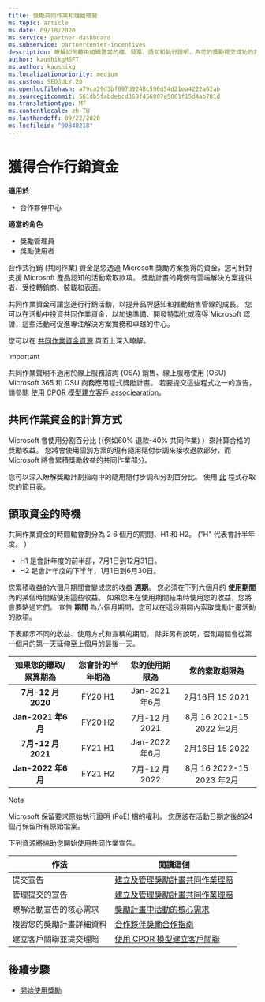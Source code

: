 ```yaml
---
title: 獎勵共同作業和理賠總覽
ms.topic: article
ms.date: 09/18/2020
ms.service: partner-dashboard
ms.subservice: partnercenter-incentives
description: 瞭解如何藉由組織適當的檔、發票、語句和執行證明，為您的獎勵提交成功的共同作業索賠。
author: kaushikgMSFT
ms.author: kaushikg
ms.localizationpriority: medium
ms.custom: SEOJULY.20
ms.openlocfilehash: a79ca29d3bf097d9248c596d54d21ea4222a62ab
ms.sourcegitcommit: 561db5fabdebcd369f456007e5061f15d4ab781d
ms.translationtype: MT
ms.contentlocale: zh-TW
ms.lasthandoff: 09/22/2020
ms.locfileid: "90848218"
---
```

# <a name="earn-cooperative-marketing-funds"></a>獲得合作行銷資金

**適用於**

- 合作夥伴中心

**適當的角色**

- 獎勵管理員
- 獎勵使用者

合作式行銷 (共同作業) 資金是您透過 Microsoft 獎勵方案獲得的資金，您可針對支援 Microsoft 產品認知的活動索取款項。 獎勵計畫的範例有雲端解決方案提供者、受控轉銷商、裝載和表面。

共同作業資金可讓您進行行銷活動，以提升品牌感知和推動銷售管線的成長。 您可以在活動中投資共同作業資金，以加速準備、開發特製化或獲得 Microsoft 認證，這些活動可促進專注解決方案實務和卓越的中心。

您可以在 [共同作業資金資源](https://partner.microsoft.com/asset/collection/co-op-funds-resources#/) 頁面上深入瞭解。

>[!Important]
>共同作業聲明不適用於線上服務諮詢 (OSA) 銷售、線上服務使用 (OSU) Microsoft 365 和 OSU 商務應用程式獎勵計畫。 若要提交這些程式之一的宣告，請參閱 [使用 CPOR 模型建立客戶 associearation](submit-osa-claim.md)。

## <a name="how-co-op-funds-are-calculated"></a>共同作業資金的計算方式

Microsoft 會使用分割百分比 (（例如60% 退款-40% 共同作業) ）來計算合格的獎勵收益。 您將會使用個別方案的現有隨用隨付步調來接收退款部分，而 Microsoft 將會累積獎勵收益的共同作業部分。

您可以深入瞭解獎勵計劃指南中的隨用隨付步調和分割百分比。 使用 [此](incentives-determined-your-program-eligibility.md) 程式存取您的節目表。

## <a name="when-to-claim-your-funds"></a>領取資金的時機

共同作業資金的時間軸會劃分為 2 6 個月的期間、H1 和 H2。  ("H" 代表會計半年度。 ) 

- H1 是會計年度的前半部，7月1日到12月31日。
- H2 是會計年度的下半年，1月1日到6月30日。

您累積收益的六個月期間會變成您的收益 **週期**。 您必須在下列六個月的 **使用期間**內的某個時間點使用這些收益。 如果您未在使用期間結束時使用您的收益，您將會要略過它們。 宣告 **期間** 為六個月期間，您可以在這段期間內索取獎勵計畫活動的款項。

下表顯示不同的收益、使用方式和宣稱的期間。 除非另有說明，否則期間會從第一個月的第一天延伸至上個月的最後一天。

|  如果您的賺取/累算期為  |您會計的半年期為  |  您的使用期限為  |  您的索取期限為  |
| :-----------: | :-----------: | :-----------: | :-----------: |
|**7月-12 月2020**| FY20 H1  |  Jan-2021 年6月  |  2月16日 15 2021  |
|**Jan-2021 年6月** |  FY20 H2  |  7月-12 月2021  |  8月 16 2021-15 2022 年2月  |
|**7月-12 月2021**|  FY21 H1  |  Jan-2022 年6月  |  2月16日 15 2022  |
|**Jan-2022 年6月** |  FY21 H2  |  7月-12 月2022  |  8月 16 2022-15 2023 年2月  |

>[!NOTE]
>Microsoft 保留要求原始執行證明 (PoE) 檔的權利。 您應該在活動日期之後的24個月保留所有原始檔案。

下列資源將協助您開始使用共同作業宣告。

| 作法 | 閱讀這個 |
| ------ | ----------- |
| 提交宣告 |  [建立及管理獎勵計畫共同作業理賠](create-incentives-claims.md)  |
| 管理提交的宣告 | [建立及管理獎勵計畫共同作業理賠](create-incentives-claims.md)    |
| 瞭解活動宣告的核心需求 | [獎勵計畫中活動的核心需求](core-requirements.md)   |
| 複習您的獎勵計畫詳細資料 | [合作夥伴獎勵合作指南](https://assetsprod.microsoft.com/co-op-guidebook.pdf)  |
| 建立客戶關聯並提交理賠 | [使用 CPOR 模型建立客戶關聯](submit-osa-claim.md)   |

## <a name="next-steps"></a>後續步驟

- [開始使用獎勵](incentives-get-started-intro.md)
